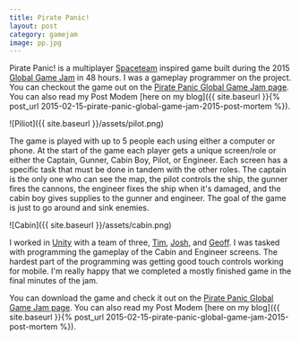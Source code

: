 ```yaml
---
title: Pirate Panic!
layout: post
category: gamejam
image: pp.jpg
---
```


Pirate Panic! is a multiplayer [Spaceteam](http://www.sleepingbeastgames.com/spaceteam/) inspired game built during the 2015 [Global Game Jam](http://globalgamejam.org) in 48 hours. I was a gameplay programmer on the project. You can checkout the game out on the [Pirate Panic Global Game Jam page](http://globalgamejam.org/2015/games/pirate-panic). You can also read my Post Modem [here on my blog]({{ site.baseurl }}{% post_url 2015-02-15-pirate-panic-global-game-jam-2015-post-mortem %}).

![Piliot]({{ site.baseurl }}/assets/pilot.png)

The game is played with up to 5 people each using either a computer or phone. At the start of the game each player gets a unique screen/role or either the Captain, Gunner, Cabin Boy, Pilot, or Engineer. Each screen has a specific task that must be done in tandem with the other roles. The captain is the only one who can see the map, the pilot controls the ship, the gunner fires the cannons, the engineer fixes the ship when it's damaged, and the cabin boy gives supplies to the gunner and engineer. The goal of the game is just to go around and sink enemies.

![Cabin]({{ site.baseurl }}/assets/cabin.png)

I worked in [Unity](https://unity3d.com) with a team of three, [Tim](https://twitter.com/Drayfe), [Josh](https://twitter.com/cwi_josh), and [Geoff](http://thehibberts.us/geoff/). I was tasked with programming the gameplay of the Cabin and Engineer screens. The hardest part of the programming was getting good touch controls working for mobile. I'm really happy that we completed a mostly finished game in the final minutes of the jam.

You can download the game and check it out on the [Pirate Panic Global Game Jam page](http://globalgamejam.org/2015/games/pirate-panic). You can also read my Post Modem [here on my blog]({{ site.baseurl }}{% post_url 2015-02-15-pirate-panic-global-game-jam-2015-post-mortem %}).
